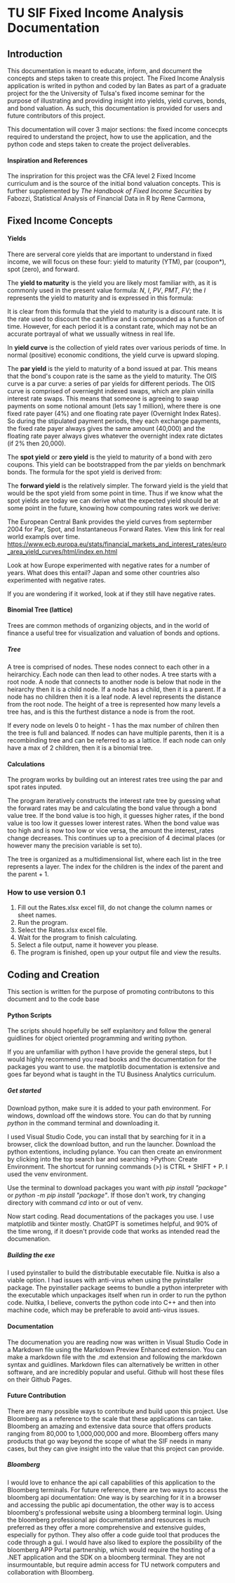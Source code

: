 
# TU SIF Fixed Income Analysis Documentation

## Introduction

This documentation is meant to educate, inform, and document the concepts and steps taken to create this project. The Fixed Income Analysis application is writed in python and coded by Ian Bates as part of a graduate project for the the University of Tulsa's fixed income seminar for the purpose of illustrating and providing insight into yields, yield curves, bonds, and bond valuation. As such, this documentation is provided for users and future contributors of this project.

This documentation will cover 3 major sections: the fixed income concecpts required to understand the project, how to use the application, and the python code and steps taken to create the project deliverables.

#### Inspiration and References
The inspriration for this project was the CFA level 2 Fixed Income curriculum and is the source of the initial bond valuation concepts. This is further supplemented by *The Handbook of Fixed Income Securities* by Fabozzi, Statistical Analysis of Financial Data in R by Rene Carmona, 

## Fixed Income Concepts


#### Yields

There are serveral core yields that are important to understand in fixed income, we will focus on these four: yield to maturity (YTM), par (coupon*), spot (zero), and forward.

The **yield to maturity** is the yield you are likely most familiar with, as it is commonly used in the present value formula: *N*, *I*, *PV*, *PMT*, *FV*; the *I* represents the yield to maturity and is expressed in this formula:

It is clear from this formula that the yield to maturity is a discount rate. It is the rate used to discount the cashflow and is compounded as a function of time. However, for each period it is a constant rate, which may not be an accurate portrayal of what we ussually witness in real life.

In **yield curve** is the collection of yield rates over various periods of time. In normal (positive) economic conditions, the yield curve is upward sloping.

The **par yield** is the yield to maturity of a bond issued at par. This means that the bond's coupon rate is the same as the yield to maturity.
The OIS curve is a par curve: a series of par yields for different periods. The OIS curve is comprised of overnieght indexed swaps, which are plain vinilla interest rate swaps. This means that someone is agreeing to swap payments on some notional amount (lets say 1 million), where there is one fixed rate payer (4%) and one floating rate payer (Overnight Index Rates). So during the stipulated payment periods, they each exchange payments, the fixed rate payer always gives the same amount (40,000) and the floating rate payer always gives whatever the overnight index rate dictates (if 2% then 20,000).

The **spot yield** or **zero yield** is the yield to maturity of a bond with zero coupons. This yield can be bootstrapped from the par yields on benchmark bonds. The formula for the spot yield is derived from:


The **forward yield** is the relatively simpler. The forward yield is the yield that would be the spot yield from some point in time. Thus if we know what the spot yields are today we can derive what the expected yield should be at some point in the future, knowing how compouning rates work we derive:

The European Central Bank provides the yield curves from septermber 2004 for Par, Spot, and Instantaneous Forward Rates. View this link for real world exampls over time. 
https://www.ecb.europa.eu/stats/financial_markets_and_interest_rates/euro_area_yield_curves/html/index.en.html

Look at how Europe experimented with negative rates for a number of years. What does this entail? Japan and some other countries also experimented with negative rates.

If you are wondering if it worked, look at if they still have negative rates. 

#### Binomial Tree (lattice)

Trees are common methods of organizing objects, and in the world of finance a useful tree for visualization and valuation of bonds and options. 

##### Tree

A tree is comprised of nodes. These nodes connect to each other in a heirarchicy. Each node can then lead to other nodes. A tree starts with a root node. A node that connects to another node is below that node in the heirarchy then it is a child node.  If a node has a child, then it is a parent. If a node has no children then it is a leaf node. A level represents the distance from the root node. The height of a tree is represented how many levels a tree has, and is this the furthest distance a node is from the root. 

If every node on levels 0 to height - 1 has the max number of chilren then the tree is full and balanced. If nodes can have multiple parents, then it is a recombinding tree and can be referred to as a lattice. If each node can only have a max of 2 children, then it is a binomial tree.



#### Calculations

The program works by building out an interest rates tree using the par and spot rates inputed.

The program iteratively constructs the interest rate tree by guessing what the forward rates may be and calculating the bond value through a bond value tree. If the bond value is too high, it guesses higher rates, if the bond value is too low it guesses lower interest rates. When the bond value was too high and is now too low or vice versa, the amount the interest_rates change decreases. This continues up to a precision of 4 decimal places (or however many the precision variable is set to).

The tree is organized as a multidimensional list, where each list in the tree represents a layer. The index for the children is the index of the parent and the parent + 1.

### How to use version 0.1
1. Fill out the Rates.xlsx excel fill, do not change the column names or sheet names.
2. Run the program.
3. Select the Rates.xlsx excel file.
4. Wait for the program to finish calculating.
5. Select a file output, name it however you please.
6. The program is finished, open up your output file and view the results.

## Coding and Creation
This section is written for the purpose of promoting contributons to this document and to the code base

#### Python Scripts
The scripts should hopefully be self explanitory and follow the general guidlines for object oriented programming and writing python.

If you are unfamiliar with python I have provide the general steps, but I would highly recommend you read books and the documentation for the packages you want to use. the matplotlib documentation is extensive and goes far beyond what is taught in the TU Business Analytics curriculum.

##### Get started
Download python, make sure it is added to your path environment.
For windows, download off the windows store. You can do that by running *python* in the command terminal and downloading it.

I used Visual Studio Code, you can install that by searching for it in a browser, click the download button, and run the launcher. Download the python extentions, including pylance. You can then create an environment by clicking into the top search bar and searching >Python: Create Environment. The shortcut for running commands (>) is CTRL + SHIFT + P. I used the venv environment. 

Use the terminal to download packages you want with *pip install "package"* or *python -m pip install "package"*. If those don't work, try changing directory with command *cd* into or out of venv.

Now start coding. Read documentations of the packages you use. I use matplotlib and tkinter mostly. ChatGPT is sometimes helpful, and 90% of the time wrong, if it doesn't provide code that works as intended read the documenation.

##### Building the exe
I used pyinstaller to build the distributable executable file. Nuitka is also a viable option. I had issues with anti-virus when using the pyinstaller package.
The pyinstaller package seems to bundle a python interpreter with the executable which unpackages itself when run in order to run the python code. Nuitka, I believe, converts the python code into C++ and then into machine code, which may be preferable to avoid anti-virus issues.

#### Documentation
The documenation you are reading now was written in Visual Studio Code in a Markdown file using the Markdown Preview Enhanced extension.
You can make a markdown file with the .md extension and following the markdown syntax and guidlines. Markdown files can alternatively be written in other software, and are incredibly popular and useful. Github will host these files on their Github Pages.

#### Future Contribution
There are many possible ways to contribute and build upon this project. Use Bloomberg as a reference to the scale that these applications can take. Bloomberg an amazing and extensive data source that offers products ranging from 80,000 to 1,000,000,000 and more. Bloomberg offers many products that go way beyond the scope of what the SIF needs in many cases, but they can give insight into the value that this project can provide. 

##### Bloomberg
I would love to enhance the api call capabilities of this application to the Bloomberg terminals. For future reference, there are two ways to access the bloomberg api documentation: One way is by searching for it in a browser and accessing the public api documentation, the other way is to access bloomberg's professional website using a bloomberg terminal login.
Using the bloomberg professional api documentation and resources is much preferred as they offer a more comprehensive and extensive guides, especially for python. They also offer a code guide tool that produces the code through a gui.
I would have also liked to explore the possibility of the bloomberg APP Portal partnership, which would require the hosting of a .NET application and the SDK on a bloomberg terminal. They are not insurmountable, but require admin access for TU network computers and collaboration with Bloomberg.


